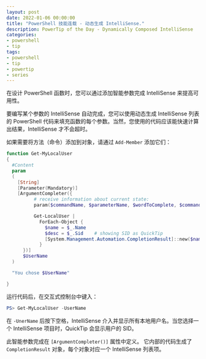 ```yaml
---
layout: post
date: 2022-01-06 00:00:00
title: "PowerShell 技能连载 - 动态生成 IntelliSense."
description: PowerTip of the Day - Dynamically Composed IntelliSense
categories:
- powershell
- tip
tags:
- powershell
- tip
- powertip
- series
---
```

在设计 PowerShell 函数时，您可以通过添加智能参数完成 IntelliSense 来提高可用性。

要编写某个参数的 IntelliSense 自动完成，您可以使用动态生成 IntelliSense 列表的 PowerShell 代码来填充函数的每个参数。当然，您使用的代码应该能快速计算出结果，IntelliSense 才不会超时。

如果需要将方法（命令）添加到对象，请通过 `Add-Member` 添加它们：

```powershell
function Get-MyLocalUser
{
  #Content
  param
  (
    [String]
    [Parameter(Mandatory)]
    [ArgumentCompleter({
          # receive information about current state:
          param($commandName, $parameterName, $wordToComplete, $commandAst, $fakeBoundParameters)

          Get-LocalUser |
            ForEach-Object {
              $name = $_.Name
              $desc = $_.Sid    # showing SID as QuickTip
              [System.Management.Automation.CompletionResult]::new($name, $name, "ParameterValue", $desc)
            }
      })]
      $UserName
  )

  "You chose $UserName"

}
```

运行代码后，在交互式控制台中键入：

```powershell
PS> Get-MyLocalUser -UserName
```

在 `-UnerName` 后按下空格，IntelliSense 介入并显示所有本地用户名。当您选择一个 IntelliSense 项目时，QuickTip 会显示用户的 SID。

此智能参数完成在 `[ArgumentCompleter()]` 属性中定义。 它内部的代码生成了 `CompletionResult` 对象，每个对象对应一个 IntelliSense 列表项。

<!--本文国际来源：[Dynamically Composed IntelliSense](https://community.idera.com/database-tools/powershell/powertips/b/tips/posts/dynamically-composed-intellisense)-->

